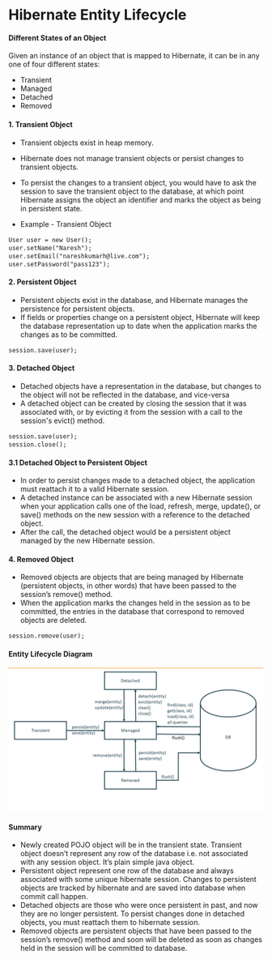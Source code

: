 # Hibernate Entity Lifecycle

#### Different States of an Object
Given an instance of an object that is mapped to Hibernate, it can be in any one of four different states:
* Transient
* Managed
* Detached
* Removed

#### 1. Transient Object
* Transient objects exist in heap memory. 
* Hibernate does not manage transient objects or persist changes to transient objects.
* To persist the changes to a transient object, you would have to ask the session to save the transient object to the database, at which point Hibernate assigns the object an identifier and marks the object as being in persistent state.

* Example - Transient Object
```
User user = new User();
user.setName("Naresh");
user.setEmail("nareshkumarh@live.com");
user.setPassword("pass123");
```


#### 2. Persistent Object
* Persistent objects exist in the database, and Hibernate manages the persistence for persistent objects.
* If fields or properties change on a persistent object, Hibernate will keep the database representation up to date when the application marks the changes as to be committed.
```
session.save(user);
```

#### 3. Detached Object
* Detached objects have a representation in the database, but changes to the object will not be reflected in the database, and vice-versa
* A detached object can be created by closing the session that it was associated with, or by evicting it from the session with a call to the session's evict() method.

```
session.save(user);
session.close();
```

#### 3.1 Detached Object to Persistent Object
* In order to persist changes made to a detached object, the application must reattach it to a valid Hibernate session. 
* A detached instance can be associated with a new Hibernate session when your application calls one of the load, refresh, merge, update(), or save() methods on the new session with a reference to the detached object. 
* After the call, the detached object would be a persistent object managed by the new Hibernate session.

#### 4. Removed Object
* Removed objects are objects that are being managed by Hibernate (persistent objects, in other words) that have been passed to the session’s remove() method. 
* When the application marks the changes held in the session as to be committed, the entries in the database that correspond to removed objects are deleted.
```
session.remove(user);
```


#### Entity Lifecycle Diagram

![alt Entity Lifecycle](Entity-LifeCycle-State-tiny.png)



#### Summary
* Newly created POJO object will be in the transient state. Transient object doesn’t represent any row of the database i.e. not associated with any session object. It’s plain simple java object.
* Persistent object represent one row of the database and always associated with some unique hibernate session. Changes to persistent objects are tracked by hibernate and are saved into database when commit call happen.
* Detached objects are those who were once persistent in past, and now they are no longer persistent. To persist changes done in detached objects, you must reattach them to hibernate session.
* Removed objects are persistent objects that have been passed to the session’s remove() method and soon will be deleted as soon as changes held in the session will be committed to database.
